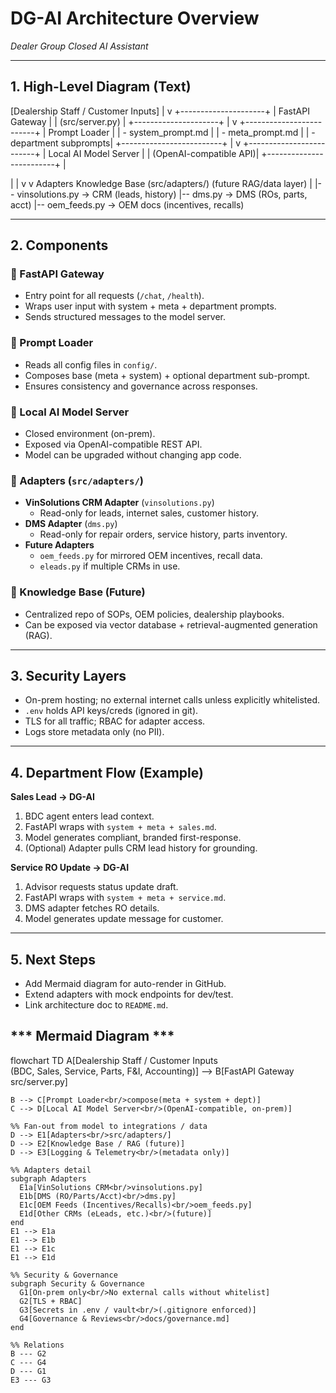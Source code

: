 # DG-AI Architecture Overview
_Dealer Group Closed AI Assistant_

---

## 1. High-Level Diagram (Text)

[Dealership Staff / Customer Inputs]
|
v
+---------------------+
| FastAPI Gateway |
| (src/server.py) |
+---------------------+
|
v
+-------------------------+
| Prompt Loader |
| - system_prompt.md |
| - meta_prompt.md |
| - department subprompts|
+-------------------------+
|
v
+-------------------------+
| Local AI Model Server |
| (OpenAI-compatible API)|
+-------------------------+
|

| |
v v
Adapters Knowledge Base
(src/adapters/) (future RAG/data layer)
|
|-- vinsolutions.py -> CRM (leads, history)
|-- dms.py -> DMS (ROs, parts, acct)
|-- oem_feeds.py -> OEM docs (incentives, recalls)


---

## 2. Components

### 🔹 FastAPI Gateway
- Entry point for all requests (`/chat`, `/health`).  
- Wraps user input with system + meta + department prompts.  
- Sends structured messages to the model server.  

### 🔹 Prompt Loader
- Reads all config files in `config/`.  
- Composes base (meta + system) + optional department sub-prompt.  
- Ensures consistency and governance across responses.  

### 🔹 Local AI Model Server
- Closed environment (on-prem).  
- Exposed via OpenAI-compatible REST API.  
- Model can be upgraded without changing app code.  

### 🔹 Adapters (`src/adapters/`)
- **VinSolutions CRM Adapter** (`vinsolutions.py`)  
  - Read-only for leads, internet sales, customer history.  
- **DMS Adapter** (`dms.py`)  
  - Read-only for repair orders, service history, parts inventory.  
- **Future Adapters**  
  - `oem_feeds.py` for mirrored OEM incentives, recall data.  
  - `eleads.py` if multiple CRMs in use.  

### 🔹 Knowledge Base (Future)
- Centralized repo of SOPs, OEM policies, dealership playbooks.  
- Can be exposed via vector database + retrieval-augmented generation (RAG).  

---

## 3. Security Layers
- On-prem hosting; no external internet calls unless explicitly whitelisted.  
- `.env` holds API keys/creds (ignored in git).  
- TLS for all traffic; RBAC for adapter access.  
- Logs store metadata only (no PII).  

---

## 4. Department Flow (Example)

**Sales Lead → DG-AI**
1. BDC agent enters lead context.  
2. FastAPI wraps with `system + meta + sales.md`.  
3. Model generates compliant, branded first-response.  
4. (Optional) Adapter pulls CRM lead history for grounding.  

**Service RO Update → DG-AI**
1. Advisor requests status update draft.  
2. FastAPI wraps with `system + meta + service.md`.  
3. DMS adapter fetches RO details.  
4. Model generates update message for customer.  

---

## 5. Next Steps
- Add Mermaid diagram for auto-render in GitHub.  
- Extend adapters with mock endpoints for dev/test.  
- Link architecture doc to `README.md`.  

## *** Mermaid Diagram ***

flowchart TD
    A[Dealership Staff / Customer Inputs<br/>(BDC, Sales, Service, Parts, F&I, Accounting)]
    --> B[FastAPI Gateway<br/>src/server.py]

    B --> C[Prompt Loader<br/>compose(meta + system + dept)]
    C --> D[Local AI Model Server<br/>(OpenAI-compatible, on-prem)]

    %% Fan-out from model to integrations / data
    D --> E1[Adapters<br/>src/adapters/]
    D --> E2[Knowledge Base / RAG (future)]
    D --> E3[Logging & Telemetry<br/>(metadata only)]

    %% Adapters detail
    subgraph Adapters
      E1a[VinSolutions CRM<br/>vinsolutions.py]
      E1b[DMS (RO/Parts/Acct)<br/>dms.py]
      E1c[OEM Feeds (Incentives/Recalls)<br/>oem_feeds.py]
      E1d[Other CRMs (eLeads, etc.)<br/>(future)]
    end
    E1 --> E1a
    E1 --> E1b
    E1 --> E1c
    E1 --> E1d

    %% Security & Governance
    subgraph Security & Governance
      G1[On-prem only<br/>No external calls without whitelist]
      G2[TLS + RBAC]
      G3[Secrets in .env / vault<br/>(.gitignore enforced)]
      G4[Governance & Reviews<br/>docs/governance.md]
    end

    %% Relations
    B --- G2
    C --- G4
    D --- G1
    E3 --- G3
